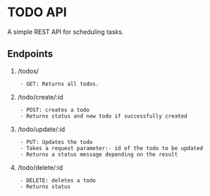# TODO API
A simple REST API for scheduling tasks.

## Endpoints
1. /todos/
```
	- GET: Returns all todos.
```

2. /todo/create/:id
```
	- POST: creates a todo
	- Returns status and new todo if successfully created
```

3. /todo/update/:id
```
	- PUT: Updates the todo
	- Takes a request parameter:- id of the todo to be updated
	- Returns a status message depending on the result
```

4. /todo/delete/:id
```
	- DELETE: deletes a todo
	- Returns status
```